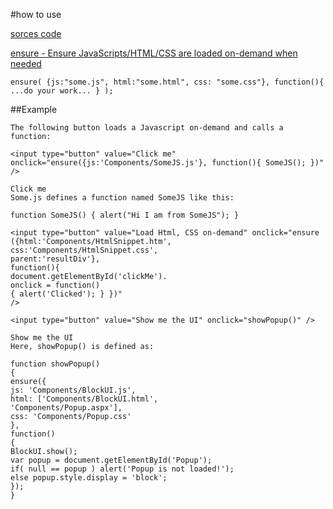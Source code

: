 #how to use

[sorces code](http://ensure.codeplex.com/)

[ensure - Ensure JavaScripts/HTML/CSS are loaded on-demand when needed](http://www.codeproject.com/Articles/26797/ensure-Ensure-JavaScripts-HTML-CSS-are-loaded-on-d)


```
ensure( {js:"some.js", html:"some.html", css: "some.css"}, function(){ ...do your work... } );
```


##Example

```
The following button loads a Javascript on-demand and calls a function:

<input type="button" value="Click me" onclick="ensure({js:'Components/SomeJS.js'}, function(){ SomeJS(); })" />

Click me
Some.js defines a function named SomeJS like this:

function SomeJS() { alert("Hi I am from SomeJS"); }
```

```
<input type="button" value="Load Html, CSS on-demand" onclick="ensure 
({html:'Components/HtmlSnippet.htm',
css:'Components/HtmlSnippet.css', 
parent:'resultDiv'}, 
function(){ 
document.getElementById('clickMe').
onclick = function() 
{ alert('Clicked'); } })"
/>
```

```
<input type="button" value="Show me the UI" onclick="showPopup()" />

Show me the UI
Here, showPopup() is defined as:

function showPopup()
{
ensure({
js: 'Components/BlockUI.js', 
html: ['Components/BlockUI.html',
'Components/Popup.aspx'], 
css: 'Components/Popup.css'
}, 
function()
{
BlockUI.show();
var popup = document.getElementById('Popup');
if( null == popup ) alert('Popup is not loaded!');
else popup.style.display = 'block';
});
} 
```
